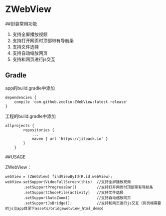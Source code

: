 # ZWebView
##封装常用功能
1. 支持全屏播放视频
1. 支持打开网页时顶部带有导航条
1. 支持文件选择
1. 支持自动缩放网页
1. 支持和网页进行js交互


## Gradle
app的build.gradle中添加
```
dependencies {
    compile 'com.github.zcolin:ZWebView:latest.release'
}
```
工程的build.gradle中添加
```
allprojects {
		repositories {
			...
			maven { url 'https://jitpack.io' }
		}
	}
```

##USAGE

ZWebView：
```
webView = (ZWebView) findViewById(R.id.webView);
webView.setSupportVideoFullScreen(this)  //支持全屏播放视频
        .setSupportProgressBar()         //支持打开网页时顶部带有导航条
        .setSupportChooeFile(activity)   //支持文件选择
        .setSupportAutoZoom()            //支持自动缩放网页
        .setSupportJsBridge();           //支持和网页进行js交互（网页端需要的js见app目录下assets/bridgewebview_html_demo）
```
